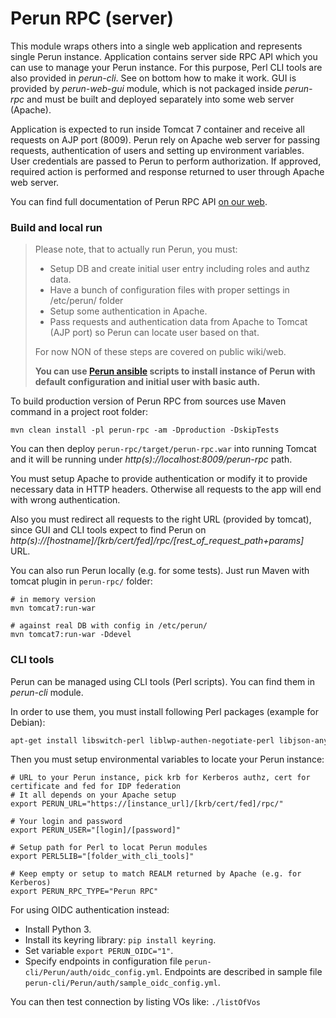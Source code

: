# Perun RPC (server) #

This module wraps others into a single web application and represents single Perun instance. Application contains server side RPC API which you can use to manage your Perun instance. For this purpose, Perl CLI tools are also provided in *perun-cli*. See on bottom how to make it work. GUI is provided by *perun-web-gui* module, which is not packaged inside *perun-rpc* and must be built and deployed separately into some web server (Apache).

Application is expected to run inside Tomcat 7 container and receive all requests on AJP port (8009). Perun rely on Apache web server for passing requests, authentication of users and setting up environment variables. User credentials are passed to Perun to perform authorization. If approved, required action is performed and response returned to user through Apache web server.

You can find full documentation of Perun RPC API [on our web](https://perun.cesnet.cz/web/rpc-javadoc-howto.shtml).

### Build and local run ###

> Please note, that to actually run Perun, you must:
>
> * Setup DB and create initial user entry including roles and authz data.
> * Have a bunch of configuration files with proper settings in /etc/perun/ folder
> * Setup some authentication in Apache.
> * Pass requests and authentication data from Apache to Tomcat (AJP port) so Perun can locate user based on that.
>
> For now NON of these steps are covered on public wiki/web.
>
> **You can use [Perun ansible](https://github.com/CESNET/perun-ansible) scripts to install instance of Perun with default configuration and initial user with basic auth.**

To build production version of Perun RPC from sources use Maven command in a project root folder:

```
mvn clean install -pl perun-rpc -am -Dproduction -DskipTests
```

You can then deploy ``perun-rpc/target/perun-rpc.war`` into running Tomcat and it will be running under *http(s)://localhost:8009/perun-rpc* path. 

You must setup Apache to provide authentication or modify it to provide necessary data in HTTP headers. Otherwise all requests to the app will end with wrong authentication.

Also you must redirect all requests to the right URL (provided by tomcat), since GUI and CLI tools expect to find Perun on *http(s)://[hostname]/[krb/cert/fed]/rpc/[rest_of_request_path+params]* URL.

You can also run Perun locally (e.g. for some tests). Just run Maven with tomcat plugin in ``perun-rpc/`` folder:

```
# in memory version
mvn tomcat7:run-war

# against real DB with config in /etc/perun/
mvn tomcat7:run-war -Ddevel 
```

### CLI tools ###

Perun can be managed using CLI tools (Perl scripts). You can find them in *perun-cli* module.

In order to use them, you must install following Perl packages (example for Debian):

```bash
apt-get install libswitch-perl liblwp-authen-negotiate-perl libjson-any-perl libtext-asciitable-perl libterm-readkey-perl libwww-perl libcrypt-ssleay-perl libtext-unidecode-perl libdate-calc-perl libnet-ldap-perl libjson-perl libyaml-perl
```

Then you must setup environmental variables to locate your Perun instance:

```
# URL to your Perun instance, pick krb for Kerberos authz, cert for certificate and fed for IDP federation
# It all depends on your Apache setup
export PERUN_URL="https://[instance_url]/[krb/cert/fed]/rpc/" 

# Your login and password
export PERUN_USER="[login]/[password]" 

# Setup path for Perl to locat Perun modules
export PERL5LIB="[folder_with_cli_tools]" 

# Keep empty or setup to match REALM returned by Apache (e.g. for Kerberos)
export PERUN_RPC_TYPE="Perun RPC"

```

For using OIDC authentication instead:

* Install Python 3.
* Install its keyring library: ``` pip install keyring ```.
* Set variable ```export PERUN_OIDC="1"```.
* Specify endpoints in configuration file `perun-cli/Perun/auth/oidc_config.yml`. Endpoints are described in sample file `perun-cli/Perun/auth/sample_oidc_config.yml`. 


You can then test connection by listing VOs like: ``./listOfVos``
